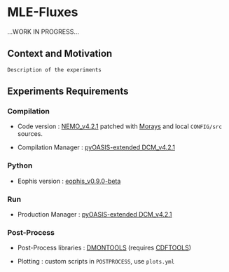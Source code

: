 # MLE-Fluxes

...WORK IN PROGRESS...

## Context and Motivation

`Description of the experiments`

## Experiments Requirements


### Compilation

- Code version : [NEMO_v4.2.1](https://forge.nemo-ocean.eu/nemo/nemo/-/releases/4.2.1) patched with [Morays](https://github.com/morays-community/morays-doc/tree/main/nemo_src) and local `CONFIG/src` sources.

- Compilation Manager : [pyOASIS-extended DCM_v4.2.1](https://github.com/alexis-barge/DCM/releases/tag/v4.2.1)


### Python

- Eophis version : [eophis_v0.9.0-beta](https://github.com/alexis-barge/eophis/tree/v0.9.0-beta)


### Run

- Production Manager : [pyOASIS-extended DCM_v4.2.1](https://github.com/alexis-barge/DCM/releases/tag/v4.2.1)


### Post-Process

- Post-Process libraries : [DMONTOOLS](https://github.com/alexis-barge/DMONTOOLS) (requires [CDFTOOLS](https://github.com/meom-group/CDFTOOLS))
  
- Plotting : custom scripts in `POSTPROCESS`, use `plots.yml`
